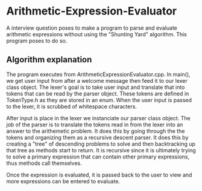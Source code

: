 # Arithmetic-Expression-Evaluator
A interview question poses to make a program to parse and evaluate arithmetic expressions without using the "Shunting Yard" algorithm. This program poses to do so.

## Algorithm explanation
The program executes from ArithmeticExpressionEvaluator.cpp. In main(), we get user input from after a welcome message then feed it to our lexer class object. The lexer's goal is
to take user input and translate that into tokens that can be read by the parser object. These tokens are defined in TokenType.h as they are stored in an enum. When the user
input is passed to the lexer, it is scrubbed of whitespace characters.

After input is place in the lexer we instanciate our parser class object. The job of the parser is to translate the tokens read in from the lexer into an answer to the arithemetic
problem. It does this by going through the the tokens and organizing them as a recursive descent parser. It does this by creating a "tree" of descending problems to solve and then
backtracking up that tree as methods start to return. It is recursive since it is ultimately trying to solve a primary expression that can contain other primary expressions, 
thus methods call themselves.

Once the expression is evaluated, it is passed back to the user to view and more expressions can be entered to evaluate.
